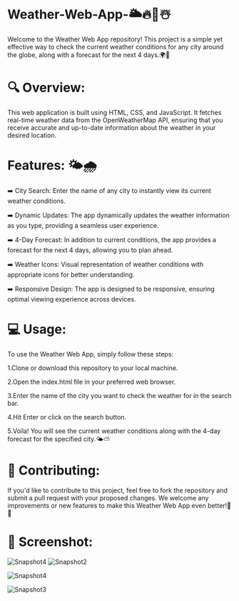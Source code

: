 # Weather-Web-App-🌥️🔥🌈☃️

Welcome to the Weather Web App repository! This project is a simple yet effective way to check the current weather conditions for any city around the globe, along with a forecast for the next 4 days.🌍📅

# 🔍 Overview:

This web application is built using HTML, CSS, and JavaScript. It fetches real-time weather data from the OpenWeatherMap API, ensuring that you receive accurate and up-to-date information about the weather in your desired location.

# Features:  🌤️🌧️

➡️ City Search: Enter the name of any city to instantly view its current weather conditions.

➡️ Dynamic Updates: The app dynamically updates the weather information as you type, providing a seamless user experience.

➡️ 4-Day Forecast: In addition to current conditions, the app provides a forecast for the next 4 days, allowing you to plan ahead.

➡️ Weather Icons: Visual representation of weather conditions with appropriate icons for better understanding.

➡️ Responsive Design: The app is designed to be responsive, ensuring optimal viewing experience across devices.


# 💻 Usage:
To use the Weather Web App, simply follow these steps:

1.Clone or download this repository to your local machine.

2.Open the index.html file in your preferred web browser.

3.Enter the name of the city you want to check the weather for in the search bar.

4.Hit Enter or click on the search button.

5.Voila! You will see the current weather conditions along with the 4-day forecast for the specified city.🌤️⛅

# 🌟 Contributing:

If you'd like to contribute to this project, feel free to fork the repository and submit a pull request with your proposed changes. We welcome any improvements or new features to make this Weather Web App even better!🚀🙌

# 📸 Screenshot:

![Snapshot4](https://github.com/Chetan-Vilas-Pawar/Weather-Web-App-/assets/163544059/005a6f9a-e3c4-4ea9-a0b7-1c2330ecc06e)
![Snapshot2](https://github.com/Chetan-Vilas-Pawar/Weather-Web-App-/assets/163544059/2f55471a-3c0e-4883-98ce-706a7e47d285)

![Snapshot4](https://github.com/Chetan-Vilas-Pawar/Weather-Web-App-/assets/163544059/718d0246-3f6b-4d3a-9308-5be10f5c4249)

![Snapshot3](https://github.com/Chetan-Vilas-Pawar/Weather-Web-App-/assets/163544059/0bf7b91c-ada2-426a-9c37-aba1f816a341)
